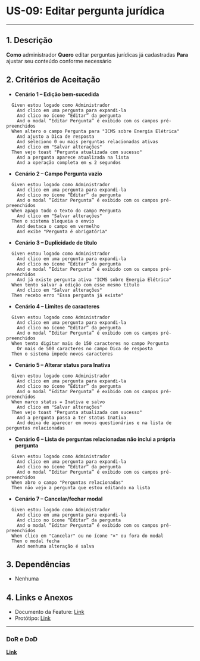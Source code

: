 # US-09: Editar pergunta jurídica

---

## 1. Descrição

**Como** administrador
**Quero** editar perguntas jurídicas já cadastradas
**Para** ajustar seu conteúdo conforme necessário

## 2. Critérios de Aceitação

- **Cenário 1 – Edição bem-sucedida**

```
  Given estou logado como Administrador
    And clico em uma pergunta para expandi-la
    And clico no ícone “Editar” da pergunta
    And o modal “Editar Pergunta” é exibido com os campos pré-preenchidos
  When altero o campo Pergunta para "ICMS sobre Energia Elétrica"
    And ajusto a Dica de resposta
    And seleciono 0 ou mais perguntas relacionadas ativas
    And clico em "Salvar alterações"
  Then vejo toast "Pergunta atualizada com sucesso"
    And a pergunta aparece atualizada na lista
    And a operação completa em ≤ 2 segundos
```

- **Cenário 2 – Campo Pergunta vazio**

```
  Given estou logado como Administrador
    And clico em uma pergunta para expandi-la
    And clico no ícone “Editar” da pergunta
    And o modal “Editar Pergunta” é exibido com os campos pré-preenchidos
  When apago todo o texto do campo Pergunta
    And clico em "Salvar alterações"
  Then o sistema bloqueia o envio
    And destaca o campo em vermelho
    And exibe "Pergunta é obrigatória"
```

- **Cenário 3 – Duplicidade de título**

```
  Given estou logado como Administrador
    And clico em uma pergunta para expandi-la
    And clico no ícone “Editar” da pergunta
    And o modal “Editar Pergunta” é exibido com os campos pré-preenchidos
    And já existe pergunta ativa "ICMS sobre Energia Elétrica"
  When tento salvar a edição com esse mesmo título
    And clico em "Salvar alterações"
  Then recebo erro "Essa pergunta já existe"
```

- **Cenário 4 – Limites de caracteres**

```
  Given estou logado como Administrador
    And clico em uma pergunta para expandi-la
    And clico no ícone “Editar” da pergunta
    And o modal “Editar Pergunta” é exibido com os campos pré-preenchidos
  When tento digitar mais de 150 caracteres no campo Pergunta
    Or mais de 500 caracteres no campo Dica de resposta
  Then o sistema impede novos caracteres
```

- **Cenário 5 – Alterar status para Inativa**

```
  Given estou logado como Administrador
    And clico em uma pergunta para expandi-la
    And clico no ícone “Editar” da pergunta
    And o modal “Editar Pergunta” é exibido com os campos pré-preenchidos
  When marco status = Inativa e salvo
    And clico em "Salvar alterações"
  Then vejo toast "Pergunta atualizada com sucesso"
    And a pergunta passa a ter status Inativa
    And deixa de aparecer em novos questionários e na lista de perguntas relacionadas
```

- **Cenário 6 – Lista de perguntas relacionadas não inclui a própria pergunta**

```
  Given estou logado como Administrador
    And clico em uma pergunta para expandi-la
    And clico no ícone “Editar” da pergunta
    And o modal “Editar Pergunta” é exibido com os campos pré-preenchidos
  When abro o campo "Perguntas relacionadas"
  Then não vejo a pergunta que estou editando na lista
```

- **Cenário 7 – Cancelar/fechar modal**

```
  Given estou logado como Administrador
    And clico em uma pergunta para expandi-la
    And clico no ícone “Editar” da pergunta
    And o modal “Editar Pergunta” é exibido com os campos pré-preenchidos
  When clico em "Cancelar" ou no ícone "×" ou fora do modal
  Then o modal fecha
    And nenhuma alteração é salva
```

## 3. Dependências

- Nenhuma

## 4. Links e Anexos

- Documento da Feature: [Link](gerenciar-perguntas-tributarias.md)
- Protótipo: [Link](https://excalidraw.com/#json=uzeZOcOtPKE5hVSiMwpbg,8IjQKNJVapnkd55dPgTC6g)

---

### DoR e DoD

**[Link](../../visao-produto/dor-dod.md)**

